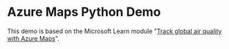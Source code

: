 # Azure Maps Python Demo

This demo is based on the Microsoft Learn module "[Track global air quality with Azure Maps](https://docs.microsoft.com/learn/modules/azure-maps-track-air-pollution/)".